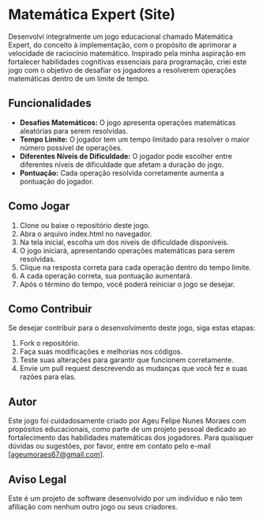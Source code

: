 # Matemática Expert (Site)

Desenvolvi integralmente um jogo educacional chamado Matemática Expert, do conceito à implementação, com o propósito de aprimorar a velocidade de raciocínio matemático. Inspirado pela minha aspiração em fortalecer habilidades cognitivas essenciais para programação, criei este jogo com o objetivo de desafiar os jogadores a resolverem operações matemáticas dentro de um limite de tempo.

## Funcionalidades

- **Desafios Matemáticos:** O jogo apresenta operações matemáticas aleatórias para serem resolvidas.
- **Tempo Limite:** O jogador tem um tempo limitado para resolver o maior número possível de operações.
- **Diferentes Níveis de Dificuldade:** O jogador pode escolher entre diferentes níveis de dificuldade que afetam a duração do jogo.
- **Pontuação:** Cada operação resolvida corretamente aumenta a pontuação do jogador.

## Como Jogar

1. Clone ou baixe o repositório deste jogo.
2. Abra o arquivo index.html no navegador.
3. Na tela inicial, escolha um dos níveis de dificuldade disponíveis.
4. O jogo iniciará, apresentando operações matemáticas para serem resolvidas.
5. Clique na resposta correta para cada operação dentro do tempo limite.
6. A cada operação correta, sua pontuação aumentará.
7. Após o término do tempo, você poderá reiniciar o jogo se desejar.

## Como Contribuir

Se desejar contribuir para o desenvolvimento deste jogo, siga estas etapas:

1. Fork o repositório.
2. Faça suas modificações e melhorias nos códigos.
3. Teste suas alterações para garantir que funcionem corretamente.
4. Envie um pull request descrevendo as mudanças que você fez e suas razões para elas.

## Autor

Este jogo foi cuidadosamente criado por Ageu Felipe Nunes Moraes com propósitos educacionais, como parte de um projeto pessoal dedicado ao fortalecimento das habilidades matemáticas dos jogadores. Para quaisquer dúvidas ou sugestões, por favor, entre em contato pelo e-mail [ageumoraes67@gmail.com].

## Aviso Legal

Este é um projeto de software desenvolvido por um indivíduo e não tem afiliação com nenhum outro jogo ou seus criadores.


